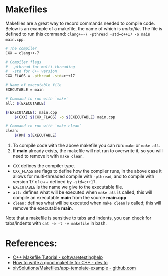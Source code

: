# Makefiles

Makefiles are a great way to record commands needed to compile code. Below is an example of a makefile, the name of which is _makefile_. The file is defined to run this command: `clang++-7 -pthread -std=c++17 -o main main.cpp`.

```bash
# The compiler
CXX = clang++-7

# Compiler flags 
#  -pthread for multi-threading
#  -std for C++ version
CXX_FLAGS = -pthread -std=c++17

# Name of executable file
EXECUTABLE = main

# Command to run with `make`
all: $(EXECUTABLE)

$(EXECUTABLE): main.cpp
	$(CXX) $(CXX_FLAGS) -o $(EXECUTABLE) main.cpp

# Command to run with `make clean`
clean:
	$(RM) $(EXECUTABLE)
```
1. To compile code with the above makefile you can run: `make` or `make all`.
2. If __main__ already exists, the makefile will not run to overwrite it, so you will need to remove it with `make clean`.

- `CXX` defines the compiler type.
- `CXX_FLAGS` are flags to define how the compiler runs, in the above case it allows for multi-threaded compile with `-pthread`, and to compile with version 17 of c++ defined by `-std=c++17`.
- `EXECUTABLE` is the name we give to the executable file.
- `all:` defines what will be executed when `make all` is called; this will compile an executable __main__ from the source __main.cpp__
- `clean:` defines what will be executed when `make clean` is called; this will remove the executable __main__.

Note that a makefile is sensitive to tabs and indents, you can check for tabs/indents with `cat -e -t -v makefile` in bash.

# References:
- [C++ Makefile Tutorial - softwaretestinghelp](https://www.softwaretestinghelp.com/cpp-makefile-tutorial/#:~:text=A%20makefile%20is%20nothing%20but,command%20to%20build%20the%20targets.&text=A%20makefile%20typically%20starts%20with,in%20C%20or%20C%2B%2B%20and%20.)
- [How to write a good makefile for C++ - dev.to](https://dev.to/mendoza/how-to-write-a-good-makefile-for-c-32e3)
- [xivSolutions/Makefiles/app-template-example - github.com](https://github.com/xivSolutions/Makefiles/blob/master/app-template-example)
